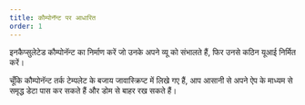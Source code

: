 ```yaml
---
title: कौम्पोनॅन्ट पर आधारित
order: 1
---
```


इनकैप्सुलेटेड कौम्पोनॅन्ट का निर्माण करें जो उनके अपने व्यू को संभालते हैं, फिर उनसे कठिन यूआई निर्मित करें।

चूँकि कौम्पोनॅन्ट तर्क टेम्पलेट के बजाय जावास्क्रिप्ट में लिखे गए हैं, आप आसानी से अपने ऐप के माध्यम से समृद्ध डेटा पास कर सकते हैं और डोम से बाहर रख सकते हैं।